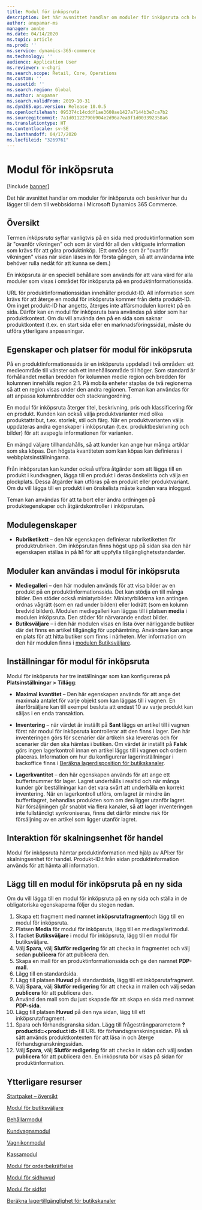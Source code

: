 ```yaml
---
title: Modul för inköpsruta
description: Det här avsnittet handlar om moduler för inköpsruta och beskriver hur du lägger till dem till webbsidorna i Microsoft Dynamics 365 Commerce.
author: anupamar-ms
manager: annbe
ms.date: 04/14/2020
ms.topic: article
ms.prod: ''
ms.service: dynamics-365-commerce
ms.technology: ''
audience: Application User
ms.reviewer: v-chgri
ms.search.scope: Retail, Core, Operations
ms.custom: ''
ms.assetid: ''
ms.search.region: Global
ms.author: anupamar
ms.search.validFrom: 2019-10-31
ms.dyn365.ops.version: Release 10.0.5
ms.openlocfilehash: 095374c14cddf1ae3608ae1427a7144b3e7ca7b2
ms.sourcegitcommit: 7a1d01122790b904e2d96a7ea9f1d003392358a6
ms.translationtype: HT
ms.contentlocale: sv-SE
ms.lasthandoff: 04/17/2020
ms.locfileid: "3269761"
---
```

# <a name="buy-box-module"></a>Modul för inköpsruta


[!include [banner](includes/banner.md)]

Det här avsnittet handlar om moduler för inköpsruta och beskriver hur du lägger till dem till webbsidorna i Microsoft Dynamics 365 Commerce.

## <a name="overview"></a>Översikt

Termen *inköpsruta* syftar vanligtvis på en sida med produktinformation som är "ovanför vikningen" och som är värd för all den viktigaste information som krävs för att göra produktinköp. (Ett område som är "ovanför vikningen" visas när sidan läses in för första gången, så att användarna inte behöver rulla nedåt för att kunna se dem.)

En inköpsruta är en speciell behållare som används för att vara värd för alla moduler som visas i området för inköpsruta på en produktinformationssida.

URL för produktinformationssidan innehåller produkt-ID. All information som krävs för att återge en modul för inköpsruta kommer från detta produkt-ID. Om inget produkt-ID har angetts, återges inte affärsmodulen korrekt på en sida. Därför kan en modul för inköpsruta bara användas på sidor som har produktkontext. Om du vill använda den på en sida som saknar produktkontext (t.ex. en start sida eller en marknadsföringssida), måste du utföra ytterligare anpassningar.

## <a name="buy-box-module-properties-and-slots"></a>Egenskaper och platser för modul för inköpsruta 

På en produktinformationssida är en inköpsruta uppdelad i två områden: ett medieområde till vänster och ett innehållsområde till höger. Som standard är förhållandet mellan bredden för kolumnen medie region och bredden för kolumnen innehålls region 2:1. På mobila enheter staplas de två regionerna så att en region visas under den andra regionen. Teman kan användas för att anpassa kolumnbredder och stackrangordning.

En modul för inköpsruta återger titel, beskrivning, pris och klassificering för en produkt. Kunden kan också välja produktvarianter med olika produktattribut, t.ex. storlek, stil och färg. När en produktvarianten väljs uppdateras andra egenskaper i inköpsrutan (t.ex. produktbeskrivning och bilder) för att avspegla informationen för varianten. 

En mängd väljare tillhandahålls, så att kunder kan ange hur många artiklar som ska köpas. Den högsta kvantiteten som kan köpas kan definieras i webbplatsinställningarna.

Från inköpsrutan kan kunder också utföra åtgärder som att lägga till en produkt i kundvagnen, lägga till en produkt i deras önskelista och välja en plockplats. Dessa åtgärder kan utföras på en produkt eller produktvariant. Om du vill lägga till en produkt i en önskelista måste kunden vara inloggad.

Teman kan användas för att ta bort eller ändra ordningen på produktegenskaper och åtgärdskontroller i inköpsrutan. 

## <a name="module-properties"></a>Modulegenskaper

- **Rubriketikett** – den här egenskapen definierar rubriketiketten för produktrubriken. Om inköpsrutan finns högst upp på sidan ska den här egenskapen ställas in på **h1** för att uppfylla tillgänglighetsstandarder. 

## <a name="modules-that-can-be-used-in-a-buy-box-module"></a>Moduler kan användas i modul för inköpsruta

- **Mediegalleri** – den här modulen används för att visa bilder av en produkt på en produktinformationssida. Det kan stödja en till många bilder. Den stöder också miniatyrbilder. Miniatyrbilderna kan antingen ordnas vågrätt (som en rad under bilden) eller lodrätt (som en kolumn bredvid bilden). Modulen mediegalleri kan läggas till i platsen **media** i modulen inköpsruta. Den stöder för närvarande endast bilder. 
- **Butiksväljare** – i den här modulen visas en lista över närliggande butiker där det finns en artikel tillgänglig för upphämtning. Användare kan ange en plats för att hitta butiker som finns i närheten. Mer information om den här modulen finns i [modulen Butiksväljare](store-selector.md).

## <a name="buy-box-module-settings"></a>Inställningar för modul för inköpsruta

Modul för inköpsruta har tre inställningar som kan konfigureras på **Platsinställningar \> Tillägg**:

- **Maximal kvantitet** – Den här egenskapen används för att ange det maximala antalet för varje objekt som kan läggas till i vagnen. En återförsäljare kan till exempel besluta att endast 10 av varje produkt kan säljas i en enda transaktion.
- **Inventering** – när värdet är inställt på **Sant** läggs en artikel till i vagnen först när modul för inköpsruta kontrollerar att den finns i lager. Den här inventeringen görs för scenarier där artikeln ska levereras och för scenarier där den ska hämtas i butiken. Om värdet är inställt på **Falsk** görs ingen lagerkontroll innan en artikel läggs till i vagnen och ordern placeras. Information om hur du konfigurerar lagerinställningar i backoffice finns i [Beräkna lagerdisposition för butikskanaler](calculated-inventory-retail-channels.md).

- **Lagerkvantitet** – den här egenskapen används för att ange ett buffertnummer för lager. Lagret underhålls i realtid och när många kunder gör beställningar kan det vara svårt att underhålla en korrekt inventering. När en lagerkontroll utförs, om lagret är mindre än buffertlagret, behandlas produkten som om den ligger utanför lagret. När försäljningen går snabbt via flera kanaler, så att lager inventeringen inte fullständigt synkroniseras, finns det därför mindre risk för försäljning av en artikel som ligger utanför lagret.

## <a name="commerce-scale-unit-interaction"></a>Interaktion för skalningsenhet för handel

Modul för inköpsruta hämtar produktinformation med hjälp av API:er för skalningsenhet för handel. Produkt-ID:t från sidan produktinformation används för att hämta all information.

## <a name="add-a-buy-box-module-to-a-page"></a>Lägg till en modul för inköpsruta på en ny sida

Om du vill lägga till en modul för inköpsruta på en ny sida och ställa in de obligatoriska egenskaperna följer du stegen nedan.

1. Skapa ett fragment med namnet **inköpsrutafragment**och lägg till en modul för inköpsruta.
1. Platsen **Media** för modul för inköpsruta, lägg till en mediagallerimodul.
1. I facket **Butiksväljare** i modul för inköpsruta, lägg till en modul för butiksväljare.
1. Välj **Spara**, välj **Slutför redigering** för att checka in fragmentet och välj sedan **publicera** för att publicera den.
1. Skapa en mall för en produktinformationssida och ge den namnet **PDP-mall**.
1. Lägg till en standardsida.
1. Lägg till platsen **Huvud** på standardsida, lägg till ett inköpsrutafragment.
1. Välj **Spara**, välj **Slutför redigering** för att checka in mallen och välj sedan **publicera** för att publicera den.
1. Använd den mall som du just skapade för att skapa en sida med namnet **PDP-sida**.
1. Lägg till platsen **Huvud** på den nya sidan, lägg till ett inköpsrutafragment.
1. Spara och förhandsgranska sidan. Lägg till frågesträngparametern **?productid=&lt;product id&gt;** till URL för förhandsgranskningssidan. På så sätt används produktkontexten för att läsa in och återge förhandsgranskningssidan.
1. Välj **Spara**, välj **Slutför redigering** för att checka in sidan och välj sedan **publicera** för att publicera den. En inköpsruta bör visas på sidan för produktinformation.

## <a name="additional-resources"></a>Ytterligare resurser

[Startpaket – översikt](starter-kit-overview.md)

[Modul för butiksväljare](store-selector.md)

[Behållarmodul](add-container-module.md)

[Kundvagnsmodul](add-cart-module.md)

[Vagnikonmodul](cart-icon-module.md)

[Kassamodul](add-checkout-module.md)

[Modul för orderbekräftelse](order-confirmation-module.md)

[Modul för sidhuvud](author-header-module.md)

[Modul för sidfot](author-footer-module.md)

[Beräkna lagertillgänglighet för butikskanaler](calculated-inventory-retail-channels.md)
